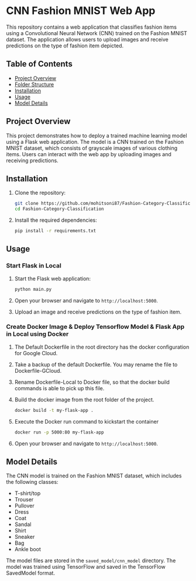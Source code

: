 
# CNN Fashion MNIST Web App

This repository contains a web application that classifies fashion items using a Convolutional Neural Network (CNN) trained on the Fashion MNIST dataset. The application allows users to upload images and receive predictions on the type of fashion item depicted.

## Table of Contents

- [Project Overview](#project-overview)
- [Folder Structure](#folder-structure)
- [Installation](#installation)
- [Usage](#usage)
- [Model Details](#model-details)

## Project Overview

This project demonstrates how to deploy a trained machine learning model using a Flask web application. The model is a CNN trained on the Fashion MNIST dataset, which consists of grayscale images of various clothing items. Users can interact with the web app by uploading images and receiving predictions.


## Installation

1. Clone the repository:
    ```bash
    git clone https://github.com/mohitsoni87/Fashion-Category-Classification
    cd Fashion-Category-Classification
    ```

2. Install the required dependencies:
    ```bash
    pip install -r requirements.txt
    ```

## Usage

### Start Flask in Local

1. Start the Flask web application:

    ```bash
    python main.py
    ```

2. Open your browser and navigate to `http://localhost:5000`.

3. Upload an image and receive predictions on the type of fashion item.



### Create Docker Image & Deploy Tensorflow Model & Flask App in Local using Docker

1. The Default Dockerfile in the root directory has the docker configuration for Google Cloud.

2. Take a backup of the default Dockerfile. You may rename the file to Dockerfile-GCloud.

3. Rename Dockerfile-Local to Docker file, so that the docker build commands is able to pick up this file.

4. Build the docker image from the root folder of the project.

    ```bash
    docker build -t my-flask-app .
    ```

5. Execute the Docker run command to kickstart the container
    ```bash
    docker run -p 5000:80 my-flask-app
    ```

6. Open your browser and navigate to `http://localhost:5000`.

## Model Details

The CNN model is trained on the Fashion MNIST dataset, which includes the following classes:

- T-shirt/top
- Trouser
- Pullover
- Dress
- Coat
- Sandal
- Shirt
- Sneaker
- Bag
- Ankle boot

The model files are stored in the `saved_model/cnn_model` directory. The model was trained using TensorFlow and saved in the TensorFlow SavedModel format.

